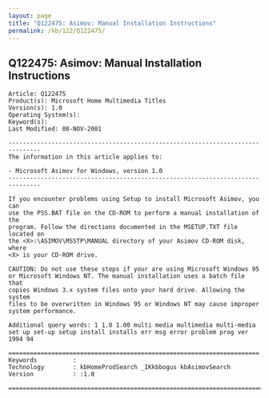 ```yaml
---
layout: page
title: "Q122475: Asimov: Manual Installation Instructions"
permalink: /kb/122/Q122475/
---
```


## Q122475: Asimov: Manual Installation Instructions

	Article: Q122475
	Product(s): Microsoft Home Multimedia Titles
	Version(s): 1.0
	Operating System(s): 
	Keyword(s): 
	Last Modified: 08-NOV-2001
	
	-------------------------------------------------------------------------------
	The information in this article applies to:
	
	- Microsoft Asimov for Windows, version 1.0 
	-------------------------------------------------------------------------------
	
	If you encounter problems using Setup to install Microsoft Asimov, you can
	use the PSS.BAT file on the CD-ROM to perform a manual installation of the
	program. Follow the directions documented in the MSETUP.TXT file located on
	the <X>:\ASIMOV\MSSTP\MANUAL directory of your Asimov CD-ROM disk, where
	<X> is your CD-ROM drive.
	
	CAUTION: Do not use these steps if your are using Microsoft Windows 95
	or Microsoft Windows NT. The manual installation uses a batch file that
	copies Windows 3.x system files onto your hard drive. Allowing the system
	files to be overwritten in Windows 95 or Windows NT may cause improper
	system performance.
	
	Additional query words: 1 1.0 1.00 multi media multimedia multi-media set up set-up setup install installs err msg error problem prog ver 1994 94
	
	======================================================================
	Keywords          :  
	Technology        : kbHomeProdSearch _IKkbbogus kbAsimovSearch
	Version           : :1.0
	
	=============================================================================
	
